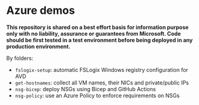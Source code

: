 # Azure demos

**This repository is shared on a best effort basis for information purpose only with no liability, assurance or guarantees from Microsoft. Code should be first tested in a test environment before being deployed in any production environment.**

By folders:
- `fslogix-setup`: automatic FSLogix Windows registry configuration for AVD
- `get-hostnames`: collect all VM names, their NICs and private/public IPs
- `nsg-bicep`: deploy NSGs using Bicep and GitHub Actions
- `nsg-policy`: use an Azure Policy to enforce requirements on NSGs